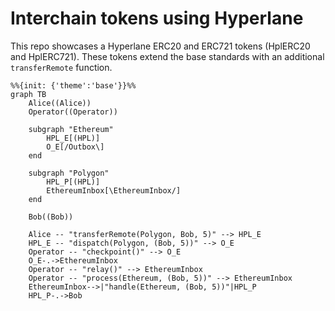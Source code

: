 # Interchain tokens using Hyperlane

This repo showcases a Hyperlane ERC20 and ERC721 tokens (HplERC20 and HplERC721). These tokens extend the base standards with an additional `transferRemote` function.

```mermaid
%%{init: {'theme':'base'}}%%
graph TB
    Alice((Alice))
    Operator((Operator))

    subgraph "Ethereum"
        HPL_E[(HPL)]
        O_E[/Outbox\]
    end

    subgraph "Polygon"
        HPL_P[(HPL)]
        EthereumInbox[\EthereumInbox/]
    end

    Bob((Bob))

    Alice -- "transferRemote(Polygon, Bob, 5)" --> HPL_E
    HPL_E -- "dispatch(Polygon, (Bob, 5))" --> O_E
    Operator -- "checkpoint()" --> O_E
    O_E-.->EthereumInbox
    Operator -- "relay()" --> EthereumInbox
    Operator -- "process(Ethereum, (Bob, 5))" --> EthereumInbox
    EthereumInbox-->|"handle(Ethereum, (Bob, 5))"|HPL_P
    HPL_P-.->Bob
```